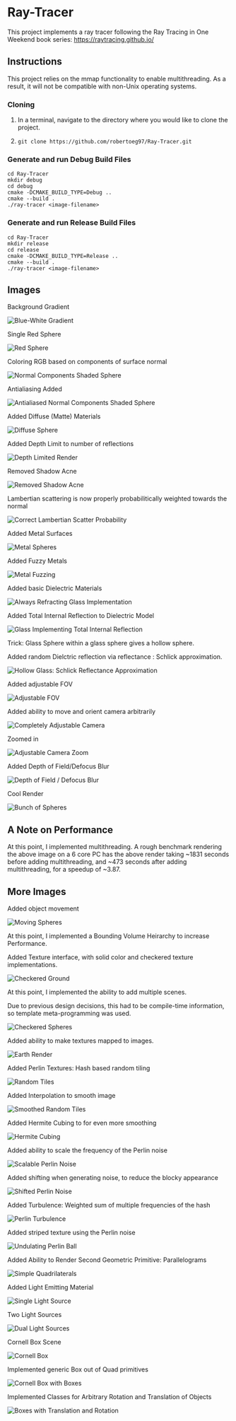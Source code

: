 # Ray-Tracer

This project implements a ray tracer following the Ray Tracing in One Weekend book series: https://raytracing.github.io/

## Instructions

This project relies on the mmap functionality to enable multithreading. As a result, it will not be compatible with non-Unix operating systems.

### Cloning

1. In  a terminal, navigate to the directory where you would like to clone the project.

2. `git clone https://github.com/robertoeg97/Ray-Tracer.git`

### Generate and run Debug Build Files

```
cd Ray-Tracer
mkdir debug
cd debug
cmake -DCMAKE_BUILD_TYPE=Debug ..
cmake --build .
./ray-tracer <image-filename>
```

### Generate and run Release Build Files

```
cd Ray-Tracer
mkdir release
cd release
cmake -DCMAKE_BUILD_TYPE=Release ..
cmake --build .
./ray-tracer <image-filename>
```


## Images

Background Gradient

![Blue-White Gradient](/rendered_images/pngs/blue-to-white.png)


Single Red Sphere

![Red Sphere](/rendered_images/pngs/red-sphere.png)


Coloring RGB based on components of surface normal 

![Normal Components Shaded Sphere](/rendered_images/pngs/normals-sphere.png)


Antialiasing Added

![Antialiased Normal Components Shaded Sphere](/rendered_images/pngs/antialiased_colored_sphere.png)


Added Diffuse (Matte) Materials

![Diffuse Sphere](rendered_images/pngs/grey_diffuse_sphere.png)


Added Depth Limit to number of reflections

![Depth Limited Render](rendered_images/pngs/depth_limited_diffuse.png)


Removed Shadow Acne

![Removed Shadow Acne](rendered_images/pngs/no_shadow_acne.png)


Lambertian scattering is now properly probabilitically weighted towards the normal

![Correct Lambertian Scatter Probability](rendered_images/pngs/correct_lambertian.png)


Added Metal Surfaces

![Metal Spheres](rendered_images/pngs/metal_spheres.png)


Added Fuzzy Metals

![Metal Fuzzing](rendered_images/pngs/fuzzed_metal_spheres.png)


Added basic Dielectric Materials

![Always Refracting Glass Implementation](rendered_images/pngs/refracting_glass.png)


Added Total Internal Reflection to Dielectric Model

![Glass Implementing Total Internal Reflection](rendered_images/pngs/TIR_glass.png)


Trick: Glass Sphere within a glass sphere gives a hollow sphere.

Added random Dielctric reflection via reflectance : Schlick approximation.

![Hollow Glass: Schlick Reflectance Approximation](rendered_images/pngs/hollow_glass_sphere.png)


Added adjustable FOV

![Adjustable FOV](rendered_images/pngs/fov_testing.png)


Added ability to move and orient camera arbitrarily

![Completely Adjustable Camera](rendered_images/pngs/moveable_camera.png)


Zoomed in

![Adjustable Camera Zoom](rendered_images/pngs/moveable_camera_zoom.png)


Added Depth of Field/Defocus Blur

![Depth of Field / Defocus Blur](rendered_images/pngs/defocus_blur.png)


Cool Render

![Bunch of Spheres](/rendered_images/pngs/multiple_sphere_render.png)

## A Note on Performance

At this point, I implemented multithreading.
A rough benchmark rendering the above image on a 6 core PC 
has the above render taking ~1831 seconds before adding multithreading, 
and ~473 seconds after adding multithreading, 
for a speedup of ~3.87.

## More Images

Added object movement

![Moving Spheres](rendered_images/pngs/moving_spheres.png)


At this point, I implemented a Bounding Volume Heirarchy to increase Performance.

Added Texture interface, with solid color and checkered texture implementations. 

![Checkered Ground](rendered_images/pngs/spheres_on_checkered_ground.png)


At this point, I implemented the ability to add multiple scenes.

Due to previous design decisions, this had to be compile-time information, so template meta-programming was used.

![Checkered Spheres](rendered_images/pngs/checkered_spheres.png)


Added ability to make textures mapped to images.

![Earth Render](rendered_images/pngs/earth_render.png)


Added Perlin Textures: Hash based random tiling

![Random Tiles](rendered_images/pngs/perlin_spheres.png)


Added Interpolation to smooth image

![Smoothed Random Tiles](rendered_images/pngs/perlin_smoothed.png)


Added Hermite Cubing to for even more smoothing

![Hermite Cubing](rendered_images/pngs/perlin_hermite_cubing.png)


Added ability to scale the frequency of the Perlin noise

![Scalable Perlin Noise](rendered_images/pngs/perlin_scaling.png)


Added shifting when generating noise, to reduce the blocky appearance

![Shifted Perlin Noise](rendered_images/pngs/perlin-shifted.png)


Added Turbulence: Weighted sum of multiple frequencies of the hash

![Perlin Turbulence](rendered_images/pngs/perlin_turbulence.png)


Added striped texture using the Perlin noise

![Undulating Perlin Ball](rendered_images/pngs/undulating_perlin_ball.png)


Added Ability to Render Second Geometric Primitive: Parallelograms

![Simple Quadrilaterals](rendered_images/pngs/quadrilaterals.png)


Added Light Emitting Material

![Single Light Source](rendered_images/pngs/simple_quad_light.png)


Two Light Sources

![Dual Light Sources](rendered_images/pngs/simple_dual_lights.png)


Cornell Box Scene

![Cornell Box](rendered_images/pngs/cornell_box.png)


Implemented generic Box out of Quad primitives

![Cornell Box with Boxes](rendered_images/pngs/cornell_box_with_boxes.png)


Implemented Classes for Arbitrary Rotation and Translation of Objects

![Boxes with Translation and Rotation](rendered_images/pngs/boxes_w_translation_rotation.png)